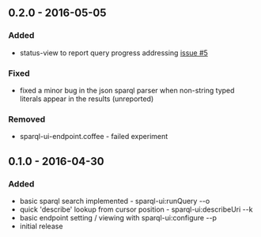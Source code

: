 ## 0.2.0 - 2016-05-05

### Added
* status-view to report query progress addressing [issue #5](https://github.com/mattgianni/sparql-ui/issues/5)

### Fixed
* fixed a minor bug in the json sparql parser when non-string typed literals appear in the results (unreported)

### Removed
* sparql-ui-endpoint.coffee - failed experiment

## 0.1.0 - 2016-04-30

### Added
* basic sparql search implemented - sparql-ui:runQuery <cntl>-<alt>-o
* quick 'describe' lookup from cursor position - sparql-ui:describeUri <cntl>-<alt>-k
* basic endpoint setting / viewing with sparql-ui:configure <cntl>-<alt>-p
* initial release
